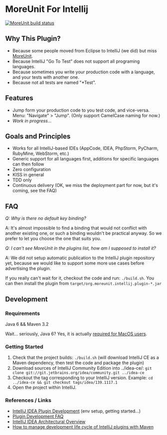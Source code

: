 # MoreUnit For Intellij

<a title="MoreUnit build on Travis CI" href="https://travis-ci.org/MoreUnit/org.moreunit.intellij.plugin"><img alt="MoreUnit build status" src="https://travis-ci.org/MoreUnit/org.moreunit.intellij.plugin.svg?branch=master" /></a>


## Why This Plugin?

- Because some people moved from Eclipse to IntelliJ (we did) but miss [MoreUnit](http://moreunit.sourceforge.net).
- Because IntelliJ "Go To Test" does not support all programing languages.
- Because sometimes you write your production code with a language, and your tests with another one.
- Because not all tests are named "*Test".


## Features

- Jump form your production code to you test code, and vice-versa. Menu: "Navigate" > "Jump".
(Only support CamelCase naming for now.)
- _Work in progress..._


## Goals and Principles

- Works for all IntelliJ-based IDEs (AppCode, IDEA, PhpStorm, PyCharm, RubyMine, WebStorm, etc.)
- Generic support for all languages first, additions for specific languages can then follow
- Zero configuration
- KISS in general
- TDD only
- Continuous delivery (OK, we miss the deployment part for now, but it's coming, see the FAQ)


## FAQ

_Q: Why is there no default key binding?_

A: It's almost impossible to find a binding that would not conflict with another existing one, or
such a binding wouldn't be practical anyway. So we prefer to let you choose the one that suits you.


_Q: I can't see MoreUnit in the plugins list, how am I supposed to install it?_

A: We did not setup automatic publication to the IntelliJ plugin repository yet, because we would
like to support some more use cases before advertising the plugin.

If you really can't wait for it, checkout the code and run: ```./build.sh```. You can then install
the plugin from ```target/org.moreunit.intellij.plugin-*.jar```


## Development
### Requirements

Java 6 && Maven 3.2

Wait... seriously, Java 6? Yes, it is actually [required for MacOS users](https://intellij-support.jetbrains.com/entries/27854363-IDE-doesn-t-start-after-updating-to-Mac-OS-Yosemite-or-Mavericks).

### Getting Started

1. Check that the project builds: `./build.sh` (will download IntelliJ CE as a Maven dependency, then test the code and package the plugin)
2. Download sources of IntelliJ Community Edition into ../idea-ce/: ```git clone git://git.jetbrains.org/idea/community.git ../idea-ce```
3. Checkout the tag corresponding to your IntelliJ version. Example: ```cd ../idea-ce && git checkout tags/idea/139.1117.1```
4. Open the project within IntelliJ.

### References / Links

- [IntelliJ IDEA Plugin Development](https://confluence.jetbrains.com/display/IDEADEV/PluginDevelopment) (env setup, getting started…)
- [Plugin Development FAQ](https://confluence.jetbrains.com/display/IDEADEV/Plugin+Development+FAQ)
- [IntelliJ IDEA Architectural Overview](https://confluence.jetbrains.com/display/IDEADEV/IntelliJ+IDEA+Architectural+Overview)
- [How to manage development life cycle of IntelliJ plugins with Maven](http://labs.bsb.com/2013/11/how-to-manage-development-life-cycle-of-intellij-plugins-with-maven-2/)

